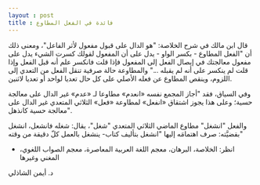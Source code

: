 ```yaml
---
layout : post 
title : فائدة في الفعل المطاوع
--- 
```


قال ابن مالك في شرح الخلاصة: 
"هو الدال على قبول مفعول لأثر الفاعل"، ومعنى ذلك أن "الفعل المطاوع - بكسر الواو - يدل على أن المفعول لقولك كسرت الشيء يدل على مفعول معالجتك في إيصال الفعل إلى المفعول فإذا قلت فانكسر علم أنه قبل الفعل وإذا قلت لم ينكسر على أنه لم يقبله ..."
والمطاوعة حالة صرفية تنقل الفعل من التعدي إلى اللزوم، وينقص المطاوع عن فعله الأصلي على كل حال تعديا لواحد أو تعديا لاثنين.

وفي السياق، فقد "أجاز المجمع نفسه «انعدم» مطاوعا لـ «عدم» غير الدال على معالجة حسية؛ وعلى هذا يجوز اشتقاق «انفعل» لمطاوعة «فعل» الثلاثي المتعدي غير الدال على معالجة حسية كانذهل".

والفعل "انشغل" مطاوع الماضي الثلاثي المتعدي "شغل"، يقال: شغله فانشعل، انشغل بقضيَّته: صرف اهتمامَه إليها "انشغل بتأليف كتاب- ينشغل بالعمل كلّ دقيقة من وقته"

 - انظر:
الخلاصة، البرهان، معجم اللغة العربية المعاصرة، معجم الصواب اللغوي، المغني وغيرها

د. أيمن الشاذلي
